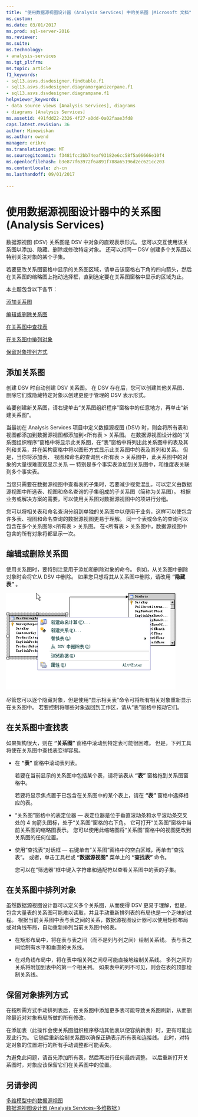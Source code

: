 ```yaml
---
title: "使用数据源视图设计器 (Analysis Services) 中的关系图 |Microsoft 文档"
ms.custom: 
ms.date: 03/01/2017
ms.prod: sql-server-2016
ms.reviewer: 
ms.suite: 
ms.technology:
- analysis-services
ms.tgt_pltfrm: 
ms.topic: article
f1_keywords:
- sql13.asvs.dsvdesigner.findtable.f1
- sql13.asvs.dsvdesigner.diagramorganizerpane.f1
- sql13.asvs.dsvdesigner.diagrampane.f1
helpviewer_keywords:
- data source views [Analysis Services], diagrams
- diagrams [Analysis Services]
ms.assetid: 491fdd22-2326-4f27-a0dd-0a02faae3fd8
caps.latest.revision: 36
author: Minewiskan
ms.author: owend
manager: erikre
ms.translationtype: MT
ms.sourcegitcommit: f3481fcc2bb74eaf93182e6cc58f5a06666e10f4
ms.openlocfilehash: b3e877f63972f6a891f788a65196d2ec621cc203
ms.contentlocale: zh-cn
ms.lasthandoff: 09/01/2017

---
```

# <a name="work-with-diagrams-in-data-source-view-designer-analysis-services"></a>使用数据源视图设计器中的关系图 (Analysis Services)
  数据源视图 (DSV) 关系图是 DSV 中对象的直观表示形式。 您可以交互使用该关系图以添加、隐藏、删除或修改特定对象。 还可以对同一 DSV 创建多个关系图以特别关注对象的某个子集。  
  
 若要更改关系图窗格中显示的关系图区域，请单击该窗格右下角的四向箭头，然后在关系图的缩略图上拖动选择框，直到选定要在关系图窗格中显示的区域为止。  
  
 本主题包含以下各节：  
  
 [添加关系图](#bkmk_add)  
  
 [编辑或删除关系图](#bkmk_edit)  
  
 [在关系图中查找表](#bkmk_findtables)  
  
 [在关系图中排列对象](#bkmk_arrangeobjects)  
  
 [保留对象排列方式](#bkmk_preserve)  
  
##  <a name="bkmk_add"></a> 添加关系图  
 创建 DSV 时自动创建 DSV 关系图。 在 DSV 存在后，您可以创建其他关系图、删除它们或隐藏特定对象以创建更便于管理的 DSV 表示形式。  
  
 若要创建新关系图，请右键单击“关系图组织程序”窗格中的任意地方，再单击“新建关系图”。  
  
 当最初在 Analysis Services 项目中定义数据源视图 (DSV) 时，则会将所有表和视图都添加到数据源视图都添加到\<所有表 > 关系图。 在数据源视图设计器的“关系图组织程序”窗格中将显示此关系图，在“表”窗格中将列出此关系图中的表及其列和关系，并在架构窗格中将以图形方式显示此关系图中的表及其列和关系。 但是，当你将添加表、 视图和命名的查询到\<所有表 > 关系图中，此关系图中的对象的大量很难直观显示关系 — 特别是多个事实表添加到关系图中，和维度表关联到多个事实表。  
  
 当您只需要在数据源视图中查看表的子集时，若要减少视觉混乱，可以定义由数据源视图中所选表、视图和命名查询的子集组成的子关系图（简称为关系图）。 根据业务或解决方案的需要，可以使用关系图对数据源视图中的项进行分组。  
  
 您可以将相关表和命名查询分组到单独的关系图中以便用于业务，这样可以使包含许多表、视图和命名查询的数据源视图更易于理解。 同一个表或命名的查询可以包含在多个关系图除\<所有表 > 关系图。 在\<所有表 > 关系图中，数据源视图中包含的所有对象将都显示一次。  
  
##  <a name="bkmk_edit"></a> 编辑或删除关系图  
 使用关系图时，要特别注意用于添加和删除对象的命令。 例如，从关系图中删除对象时会将它从 DSV 中删除。 如果您只想将其从关系图中删除，请改用 **“隐藏表”** 。  
  
 ![屏幕快照的关系图工作区中，右键单击菜单](../../analysis-services/multidimensional-models/media/ssas-olapdsv-diagram.gif "屏幕截图的关系图工作区中，右键单击菜单")  
  
 尽管您可以逐个隐藏对象，但是使用“显示相关表”命令可将所有相关对象重新显示在关系图中。 若要控制将哪些对象返回到工作区，请从“表”窗格中拖动它们。  
  
##  <a name="bkmk_findtables"></a> 在关系图中查找表  
 如果架构很大，则在 **“关系图”** 窗格中滚动到特定表可能很困难。 但是，下列工具将使在关系图中查找表变得容易。  
  
-   在 **“表”** 窗格中滚动表列表。  
  
     若要在当前显示的关系图中包括某个表，请将该表从 **“表”** 窗格拖到关系图窗格中。  
  
     若要将显示焦点置于已包含在关系图中的某个表上，请在 **“表”** 窗格中选择相应的表。  
  
-   “关系图”窗格中的表定位器 — 表定位器是位于垂直滚动条和水平滚动条交叉处的 4 向箭头图标，处于“关系图”窗格的右下角。 它可打开“关系图”窗格中当前关系图的缩略图表示。 您可以使用此缩略图将“关系图”窗格中的视图更改到关系图的任何位置。  
  
-   使用“查找表”对话框 — 右键单击“关系图”窗格中的空白区域，再单击“查找表”。 或者，单击工具栏或 **“数据源视图”** 菜单上的 **“查找表”** 命令。  
  
     您可以在“筛选器”框中键入字符串和通配符以查看关系图中的表的子集。  
  
##  <a name="bkmk_arrangeobjects"></a> 在关系图中排列对象  
 虽然数据源视图设计器可以定义多个关系图，从而使得 DSV 更易于理解，但是，包含大量表的关系图可能难以读取，并且手动重新排列表的布局也是一个乏味的过程。 根据当前关系图中表与表之间的关系，数据源视图设计器可以使用矩形布局或对角线布局，自动重新排列当前关系图中的表。  
  
-   在矩形布局中，将在表与表之间（而不是列与列之间）绘制关系线。 表与表之间绘制有水平和垂直的关系线。  
  
-   在对角线布局中，将在表中相关列之间尽可能直接地绘制关系线。 多列之间的关系将附加到表中的第一个相关列。 如果表中的列不可见，则会在表的顶部绘制关系线。  
  
##  <a name="bkmk_preserve"></a> 保留对象排列方式  
 在按所需方式手动排列表后，在关系图中添加更多表可能导致关系图刷新，从而删除最近对对象布局所做的所有修改。  
  
 在添加表（此操作会使关系图组织程序移动其他表以便容纳新表）时，更有可能出现此行为。 它随后重新绘制关系图以确保正确表示所有表和连接线。 此时，对特定对象的位置进行的所有手动调整都可能丢失。  
  
 为避免此问题，请首先添加所有表，然后再进行任何最终调整。 以后重新打开关系图时，对象应该保留它们在关系图中的位置。  
  
## <a name="see-also"></a>另请参阅  
 [多维模型中的数据源视图](../../analysis-services/multidimensional-models/data-source-views-in-multidimensional-models.md)   
 [数据源视图设计器 &#40;Analysis Services-多维数据 &#41;](http://msdn.microsoft.com/library/6f40a074-761f-440b-a999-09b755bd86ce)  
  
  
